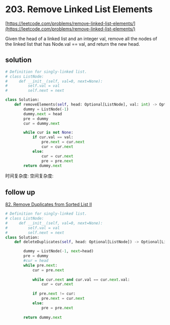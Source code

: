 # 203. Remove Linked List Elements
[https://leetcode.com/problems/remove-linked-list-elements/](https://leetcode.com/problems/remove-linked-list-elements/)

Given the head of a linked list and an integer val, remove all the nodes of the linked list that has Node.val == val, and return the new head.

## solution
```python
# Definition for singly-linked list.
# class ListNode:
#     def __init__(self, val=0, next=None):
#         self.val = val
#         self.next = next

class Solution:
    def removeElements(self, head: Optional[ListNode], val: int) -> Optional[ListNode]:
        dummy = ListNode(-1)
        dummy.next = head
        pre = dummy
        cur = dummy.next

        while cur is not None:
            if cur.val == val:
                pre.next = cur.next
                cur = cur.next
            else:
                cur = cur.next
                pre = pre.next
        return dummy.next  

```
时间复杂度:
空间复杂度:

## follow up
[82. Remove Duplicates from Sorted List II](https://leetcode.com/problems/remove-duplicates-from-sorted-list-ii/description/)

```python
# Definition for singly-linked list.
# class ListNode:
#     def __init__(self, val=0, next=None):
#         self.val = val
#         self.next = next
class Solution:
    def deleteDuplicates(self, head: Optional[ListNode]) -> Optional[ListNode]:

        dummy = ListNode(-1, next=head)
        pre = dummy
        #cur = head
        while pre.next:
            cur = pre.next
          
            while cur.next and cur.val == cur.next.val:
                cur = cur.next
            
            if pre.next != cur:
                pre.next = cur.next
            else:
                pre = pre.next
     
        return dummy.next

```
